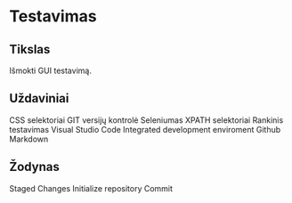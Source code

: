 # Testavimas
## Tikslas 

Išmokti GUI testavimą.

## Uždaviniai

CSS selektoriai
GIT versijų kontrolė
Seleniumas
XPATH selektoriai
Rankinis testavimas
Visual Studio Code Integrated development enviroment
Github
Markdown

## Žodynas

Staged Changes
Initialize repository
Commit
